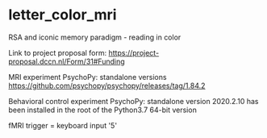 # letter_color_mri
RSA and iconic memory paradigm - reading in color 

Link to project proposal form: https://project-proposal.dccn.nl/Form/31#Funding

MRI experiment PsychoPy: standalone versions https://github.com/psychopy/psychopy/releases/tag/1.84.2

Behavioral control experiment PsychoPy: standalone version 2020.2.10 has been installed in the root of the Python3.7 64-bit version

fMRI trigger = keyboard input '5'
